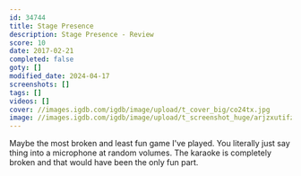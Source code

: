```yaml
---
id: 34744
title: Stage Presence
description: Stage Presence - Review
score: 10
date: 2017-02-21
completed: false
goty: []
modified_date: 2024-04-17
screenshots: []
tags: []
videos: []
cover: //images.igdb.com/igdb/image/upload/t_cover_big/co24tx.jpg
image: //images.igdb.com/igdb/image/upload/t_screenshot_huge/arjzxutifz55vh3iges8.jpg
---
```

Maybe the most broken and least fun game I've played. You literally just say thing into a microphone at random volumes. The karaoke is completely broken and that would have been the only fun part. 